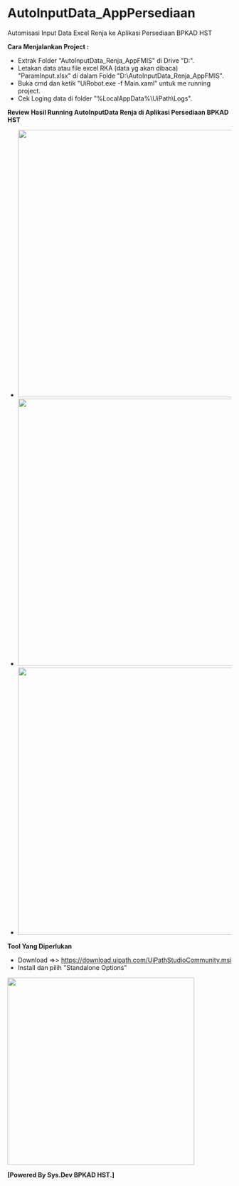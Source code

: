 # AutoInputData_AppPersediaan
Automisasi Input Data Excel Renja ke Aplikasi Persediaan BPKAD HST


**Cara Menjalankan Project :**
- Extrak Folder "AutoInputData_Renja_AppFMIS" di Drive "D:\".
- Letakan data atau file excel RKA (data yg akan dibaca) "ParamInput.xlsx" di dalam Folde "D:\AutoInputData_Renja_AppFMIS\".
- Buka cmd dan ketik "UiRobot.exe -f Main.xaml" untuk me running project.
- Cek Loging data di folder "%LocalAppData%\UiPath\Logs\".

**Review Hasil Running AutoInputData Renja di Aplikasi Persediaan BPKAD HST**
- <img src="https://github.com/afni18/AutoInputData_Renja_AppFMIS/blob/master/.screenshots/01.PNG?raw=true" width="600"/>
- <img src="https://github.com/afni18/AutoInputData_Renja_AppFMIS/blob/master/.screenshots/02.PNG?raw=true" width="600"/>
- <img src="https://github.com/afni18/AutoInputData_Renja_AppFMIS/blob/master/.screenshots/03.PNG?raw=true" width="600"/>

**Tool Yang Diperlukan**
- Download =>> https://download.uipath.com/UiPathStudioCommunity.msi
- Install dan pilih "Standalone Options" 
<img src="https://aws1.discourse-cdn.com/uipath/original/4X/b/a/a/baabc282d3daae392748c9ef99cdd4d95ad7ad5d.png" width="420"/>


**[Powered By Sys.Dev BPKAD HST.]**
